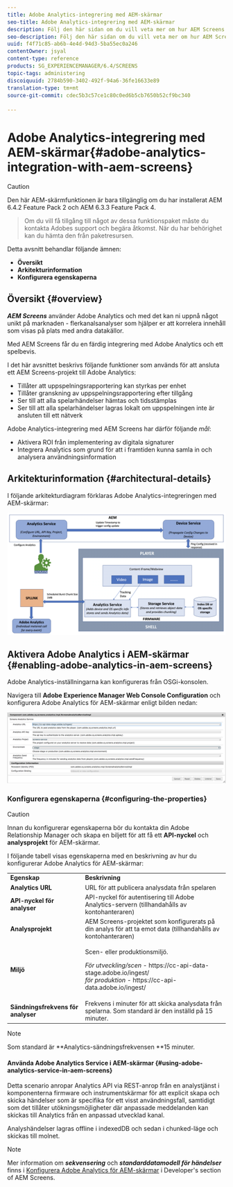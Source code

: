 ```yaml
---
title: Adobe Analytics-integrering med AEM-skärmar
seo-title: Adobe Analytics-integrering med AEM-skärmar
description: Följ den här sidan om du vill veta mer om hur AEM Screens kan integreras med Adobe Analytics och få ett spelbevis.
seo-description: Följ den här sidan om du vill veta mer om hur AEM Screens kan integreras med Adobe Analytics och få ett spelbevis.
uuid: f4f71c85-ab6b-4e4d-94d3-5ba55ec0a246
contentOwner: jsyal
content-type: reference
products: SG_EXPERIENCEMANAGER/6.4/SCREENS
topic-tags: administering
discoiquuid: 2784b590-3402-492f-94a6-36fe16633e89
translation-type: tm+mt
source-git-commit: cdec5b3c57ce1c80c0ed6b5cb7650b52cf9bc340

---
```



# Adobe Analytics-integrering med AEM-skärmar{#adobe-analytics-integration-with-aem-screens}

>[!CAUTION]
>
>Den här AEM-skärmfunktionen är bara tillgänglig om du har installerat AEM 6.4.2 Feature Pack 2 och AEM 6.3.3 Feature Pack 4.

>Om du vill få tillgång till något av dessa funktionspaket måste du kontakta Adobes support och begära åtkomst. När du har behörighet kan du hämta den från paketresursen.
>
Detta avsnitt behandlar följande ämnen:

* **Översikt**
* **Arkitekturinformation**
* **Konfigurera egenskaperna**

## Översikt {#overview}

***AEM Screens*** använder Adobe Analytics och med det kan ni uppnå något unikt på marknaden - flerkanalsanalyser som hjälper er att korrelera innehåll som visas på plats med andra datakällor.

Med AEM Screens får du en färdig integrering med Adobe Analytics och ett spelbevis.

I det här avsnittet beskrivs följande funktioner som används för att ansluta ett AEM Screens-projekt till Adobe Analytics:

* Tillåter att uppspelningsrapportering kan styrkas per enhet
* Tillåter granskning av uppspelningsrapportering efter tillgång
* Ser till att alla spelarhändelser hämtas och tidsstämplas
* Ser till att alla spelarhändelser lagras lokalt om uppspelningen inte är ansluten till ett nätverk

Adobe Analytics-integrering med AEM Screens har därför följande *mål*:

* Aktivera ROI från implementering av digitala signaturer
* Integrera Analytics som grund för att i framtiden kunna samla in och analysera användningsinformation

## Arkitekturinformation {#architectural-details}

I följande arkitekturdiagram förklaras Adobe Analytics-integreringen med AEM-skärmar:

![screen_shot_2018-09-12at85611am](assets/screen_shot_2018-09-12at85611am.png)

## Aktivera Adobe Analytics i AEM-skärmar {#enabling-adobe-analytics-in-aem-screens}

Adobe Analytics-inställningarna kan konfigureras från OSGi-konsolen.

Navigera till **Adobe Experience Manager Web Console Configuration** och konfigurera Adobe Analytics för AEM-skärmar enligt bilden nedan:

![screen_shot_2018-09-04at25550pm](assets/screen_shot_2018-09-04at25550pm.png)

### Konfigurera egenskaperna {#configuring-the-properties}

>[!CAUTION]
Innan du konfigurerar egenskaperna bör du kontakta din Adobe Relationship Manager och skapa en biljett för att få ett **API-nyckel** och **analysprojekt** för AEM-skärmar.

I följande tabell visas egenskaperna med en beskrivning av hur du konfigurerar Adobe Analytics för AEM-skärmar:

<table> 
 <tbody>
  <tr>
   <td><strong>Egenskap</strong></td> 
   <td><strong>Beskrivning</strong></td> 
  </tr>
  <tr>
   <td><strong>Analytics URL</strong></td> 
   <td>URL för att publicera analysdata från spelaren<br /> </td> 
  </tr>
  <tr>
   <td><strong>API-nyckel för analyser</strong></td> 
   <td>API-nyckel för autentisering till Adobe Analytics-servern (tillhandahålls av kontohanteraren)</td> 
  </tr>
  <tr>
   <td><strong>Analysprojekt</strong></td> 
   <td>AEM Screens-projektet som konfigurerats på din analys för att ta emot data (tillhandahålls av kontohanteraren)</td> 
  </tr>
  <tr>
   <td><strong>Miljö</strong></td> 
   <td><p>Scen- eller produktionsmiljö.</p> <p><em>För utveckling/scen</em> - https://cc-api-data-stage.adobe.io/ingest/<br /> <em>för produktion</em> - https://cc-api-data.adobe.io/ingest/</p> </td> 
  </tr>
  <tr>
   <td><strong>Sändningsfrekvens för analyser</strong></td> 
   <td>Frekvens i minuter för att skicka analysdata från spelarna. Som standard är den inställd på 15 minuter.</td> 
  </tr>
 </tbody>
</table>

>[!NOTE]
Som standard är **Analytics-sändningsfrekvensen **15 minuter.

#### Använda Adobe Analytics Service i AEM-skärmar {#using-adobe-analytics-service-in-aem-screens}

Detta scenario anropar Analytics API via REST-anrop från en analystjänst i komponenterna firmware och instrumentskärmar för att explicit skapa och skicka händelser som är specifika för ett visst användningsfall, samtidigt som det tillåter utökningsmöjligheter där anpassade meddelanden kan skickas till Analytics från en anpassad utvecklad kanal.

Analyshändelser lagras offline i indexedDB och sedan i chunked-läge och skickas till molnet.

>[!NOTE]
Mer information om ***sekvensering*** och ***standarddatamodell för händelser*** finns i [Konfigurera Adobe Analytics för AEM-skärmar](configuring-adobe-analytics-aem-screens.md) i Developer&#39;s section of AEM Screens.

